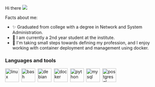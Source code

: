 
Hi there ![](https://user-images.githubusercontent.com/18350557/176309783-0785949b-9127-417c-8b55-ab5a4333674e.gif)

Facts about me:
- :sparkles: Graduated from college with a degree in Network and System Administration.
- :memo: I am currently a 2nd year student at the institute.
- 🤪 I'm taking small steps towards defining my profession, and I enjoy working with container deployment and management using docker.

<!--
-->
### Languages and tools
<img src="https://cdn.jsdelivr.net/gh/devicons/devicon@latest/icons/linux/linux-original.svg" title="linux" width="45" height="45"/>&nbsp;
<img src="https://cdn.jsdelivr.net/gh/devicons/devicon@latest/icons/bash/bash-original.svg" title="bash" width="45" height="45"/>&nbsp;
<img src="https://cdn.jsdelivr.net/gh/devicons/devicon@latest/icons/debian/debian-original-wordmark.svg" title="debian" width="45" height="45"/>&nbsp;
<img src="https://cdn.jsdelivr.net/gh/devicons/devicon@latest/icons/docker/docker-original-wordmark.svg" title="docker" width="45" height="45"/>&nbsp;
<img src="https://cdn.jsdelivr.net/gh/devicons/devicon@latest/icons/python/python-original.svg" title="python" width="45" height="45"/>&nbsp;
<img src="https://cdn.jsdelivr.net/gh/devicons/devicon@latest/icons/mysql/mysql-original-wordmark.svg" title="mysql" width="45" height="45"/>&nbsp;
<img src="https://cdn.jsdelivr.net/gh/devicons/devicon@latest/icons/postgresql/postgresql-original-wordmark.svg" title="postgresql" width="45" height="45"/>&nbsp;
          
                
          

